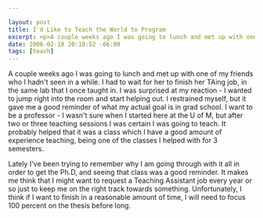 ```yaml
--- 

layout: post
title: I'd Like to Teach the World to Program
excerpt: <p>A couple weeks ago I was going to lunch and met up with one of my friends who I hadn't seen in a while.  I had to wait for her to finish her TAing job, in the same lab that I once taught in.  I was surprised at my reaction - I wanted to jump right into the room and start helping out.  I restrained myself, but it gave me a good reminder of what my actual goal is in grad school.   I want to be a professor - I wasn't sure when I started here at the U of M, but after two or three teaching sessions I was certain I was going to teach.
date: 2006-02-18 20:18:52 -06:00
tags: [teach]
---
```

A couple weeks ago I was going to lunch and met up with one of my friends who I hadn't seen in a while.  I had to wait for her to finish her TAing job, in the same lab that I once taught in.  I was surprised at my reaction - I wanted to jump right into the room and start helping out.  I restrained myself, but it gave me a good reminder of what my actual goal is in grad school.   I want to be a professor - I wasn't sure when I started here at the U of M, but after two or three teaching sessions I was certain I was going to teach.  It probably helped that it was a class which I have a good amount of experience teaching, being one of the classes I helped with for 3 semesters.

Lately I've been trying to remember why I am going through with it all in order to get the Ph.D, and seeing that class was a good reminder.  It makes me think that I might want to request a Teaching Assistant job every year or so just to keep me on the right track towards something.  Unfortunately, I think if I want to finish in a reasonable amount of time, I will need to focus 100 percent on the thesis before long.
